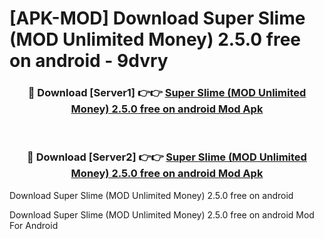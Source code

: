 # [APK-MOD] Download Super Slime (MOD Unlimited Money) 2.5.0 free on android - 9dvry


<div align="center">
<h3>🔴 Download [Server1] 👉👉 <a href="https://apk-comot.site?title=Super_Slime_(MOD_Unlimited_Money)_2.5.0_free_on_android">Super Slime (MOD Unlimited Money) 2.5.0 free on android Mod Apk</a></h3><br>
<h3>🔴 Download [Server2] 👉👉 <a href="https://apk-comot.site?title=Super_Slime_(MOD_Unlimited_Money)_2.5.0_free_on_android">Super Slime (MOD Unlimited Money) 2.5.0 free on android Mod Apk</a></h3>
</div>



Download Super Slime (MOD Unlimited Money) 2.5.0 free on android 

Download Super Slime (MOD Unlimited Money) 2.5.0 free on android Mod For Android